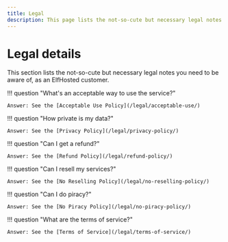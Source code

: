 ```yaml
---
title: Legal
description: This page lists the not-so-cute but necessary legal notes you need to be aware of, as an ElfHosted customer.
---
```

# Legal details

This section lists the not-so-cute but necessary legal notes you need to be aware of, as an ElfHosted customer.

!!! question "What's an acceptable way to use the service?"

    Answer: See the [Acceptable Use Policy](/legal/acceptable-use/)

!!! question "How private is my data?"

    Answer: See the [Privacy Policy](/legal/privacy-policy/)

!!! question "Can I get a refund?"

    Answer: See the [Refund Policy](/legal/refund-policy/)    

!!! question "Can I resell my services?"

    Answer: See the [No Reselling Policy](/legal/no-reselling-policy/)       

!!! question "Can I do piracy?"

    Answer: See the [No Piracy Policy](/legal/no-piracy-policy/)            

!!! question "What are the terms of service?"

    Answer: See the [Terms of Service](/legal/terms-of-service/)